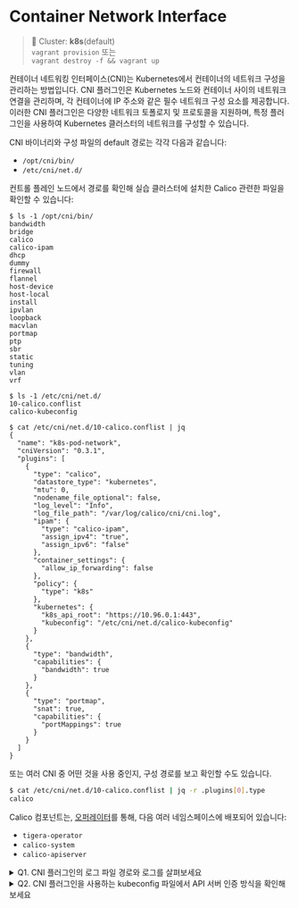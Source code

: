 # Container Network Interface

> 📘 Cluster: **k8s**(default)
<br> `vagrant provision` 또는
<br> `vagrant destroy -f && vagrant up`

컨테이너 네트워킹 인터페이스(CNI)는 Kubernetes에서 컨테이너의 네트워크 구성을 관리하는 방법입니다. CNI 플러그인은 Kubernetes 노드와 컨테이너 사이의 네트워크 연결을 관리하며, 각 컨테이너에 IP 주소와 같은 필수 네트워크 구성 요소를 제공합니다. 이러한 CNI 플러그인은 다양한 네트워크 토폴로지 및 프로토콜을 지원하며, 특정 플러그인을 사용하여 Kubernetes 클러스터의 네트워크를 구성할 수 있습니다.

CNI 바이너리와 구성 파일의 default 경로는 각각 다음과 같습니다:
- `/opt/cni/bin/`
- `/etc/cni/net.d/`

컨트롤 플레인 노드에서 경로를 확인해 실습 클러스터에 설치한 Calico 관련한 파일을 확인할 수 있습니다:
```shell
$ ls -1 /opt/cni/bin/
bandwidth
bridge
calico
calico-ipam
dhcp
dummy
firewall
flannel
host-device
host-local
install
ipvlan
loopback
macvlan
portmap
ptp
sbr
static
tuning
vlan
vrf

$ ls -1 /etc/cni/net.d/
10-calico.conflist
calico-kubeconfig

$ cat /etc/cni/net.d/10-calico.conflist | jq
{
  "name": "k8s-pod-network",
  "cniVersion": "0.3.1",
  "plugins": [
    {
      "type": "calico",
      "datastore_type": "kubernetes",
      "mtu": 0,
      "nodename_file_optional": false,
      "log_level": "Info",
      "log_file_path": "/var/log/calico/cni/cni.log",
      "ipam": {
        "type": "calico-ipam",
        "assign_ipv4": "true",
        "assign_ipv6": "false"
      },
      "container_settings": {
        "allow_ip_forwarding": false
      },
      "policy": {
        "type": "k8s"
      },
      "kubernetes": {
        "k8s_api_root": "https://10.96.0.1:443",
        "kubeconfig": "/etc/cni/net.d/calico-kubeconfig"
      }
    },
    {
      "type": "bandwidth",
      "capabilities": {
        "bandwidth": true
      }
    },
    {
      "type": "portmap",
      "snat": true,
      "capabilities": {
        "portMappings": true
      }
    }
  ]
}
```

또는 여러 CNI 중 어떤 것을 사용 중인지, 구성 경로를 보고 확인할 수도 있습니다.
```sh
$ cat /etc/cni/net.d/10-calico.conflist | jq -r .plugins[0].type
calico
```

Calico 컴포넌트는, [오퍼레이터](https://kubernetes.io/ko/docs/concepts/extend-kubernetes/operator/)를 통해, 다음 여러 네임스페이스에 배포되어 있습니다:
- `tigera-operator`
- `calico-system`
- `calico-apiserver`

<details>
<summary>Q1. CNI 플러그인의 로그 파일 경로와 로그를 살펴보세요</summary>

```sh
$ cat /etc/cni/net.d/10-calico.conflist | jq -r .plugins[0].log_file_path
/var/log/calico/cni/cni.log
$ tail -f /var/log/calico/cni/cni.log
...
```

</details>

<details>
<summary>Q2. CNI 플러그인을 사용하는 kubeconfig 파일에서 API 서버 인증 방식을 확인해보세요</summary>

```sh
$ cat /etc/cni/net.d/10-calico.conflist | jq -r .plugins[0].kubernetes.kubeconfig
/etc/cni/net.d/calico-kubeconfig

$ cat /etc/cni/net.d/calico-kubeconfig | yq -r '.users[].user | keys'
- token
```

</details>
